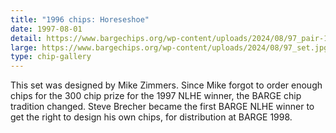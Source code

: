 ```yaml
---
title: "1996 chips: Horeseshoe"
date: 1997-08-01
detail: https://www.bargechips.org/wp-content/uploads/2024/08/97_pair-1.jpg
large: https://www.bargechips.org/wp-content/uploads/2024/08/97_set.jpg
type: chip-gallery
---
```

This set was designed by Mike Zimmers. Since Mike forgot to order enough chips for the 300 chip prize for the 1997 NLHE winner, the BARGE chip tradition changed. Steve Brecher became the first BARGE NLHE winner to get the right to design his own chips, for distribution at BARGE 1998.
